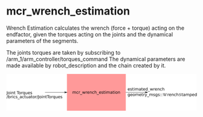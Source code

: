 mcr_wrench_estimation
============

Wrench Estimation calculates the wrench (force + torque) acting on the
endfactor, given the torques acting on the joints and the 
dynamical parameters of the segments.

The joints torques are taken by subscribing to /arm_1/arm_controller/torques_command
The dynamical parameters are made available by robot_description and the chain
created by it.

![Node Description](node_diag.png)
